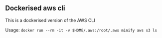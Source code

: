 ## Dockerised aws cli

This is a dockerised version of the AWS CLI

Usage: `docker run --rm -it -v $HOME/.aws:/root/.aws minify aws s3 ls`
